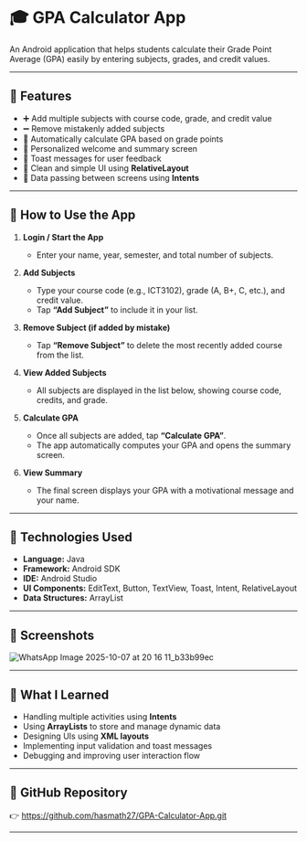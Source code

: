 # 🎓 GPA Calculator App  
An Android application that helps students calculate their Grade Point Average (GPA) easily by entering subjects, grades, and credit values.  

---

## 🚀 Features
- ➕ Add multiple subjects with course code, grade, and credit value  
- ➖ Remove mistakenly added subjects  
- 🧮 Automatically calculate GPA based on grade points  
- 🙌 Personalized welcome and summary screen  
- 💬 Toast messages for user feedback  
- 🎨 Clean and simple UI using **RelativeLayout**  
- 🔄 Data passing between screens using **Intents**

---

## 📱 How to Use the App
1. **Login / Start the App**  
   - Enter your name, year, semester, and total number of subjects.

2. **Add Subjects**  
   - Type your course code (e.g., ICT3102), grade (A, B+, C, etc.), and credit value.  
   - Tap **“Add Subject”** to include it in your list.  

3. **Remove Subject (if added by mistake)**  
   - Tap **“Remove Subject”** to delete the most recently added course from the list.  

4. **View Added Subjects**  
   - All subjects are displayed in the list below, showing course code, credits, and grade.  

5. **Calculate GPA**  
   - Once all subjects are added, tap **“Calculate GPA”**.  
   - The app automatically computes your GPA and opens the summary screen.  

6. **View Summary**  
   - The final screen displays your GPA with a motivational message and your name.  

---

## 🧩 Technologies Used
- **Language:** Java  
- **Framework:** Android SDK  
- **IDE:** Android Studio  
- **UI Components:** EditText, Button, TextView, Toast, Intent, RelativeLayout  
- **Data Structures:** ArrayList  

---

## 📸 Screenshots
![WhatsApp Image 2025-10-07 at 20 16 11_b33b99ec](https://github.com/user-attachments/assets/ab820d17-1104-4fc2-92f2-ce2ce9a8896b)


---

## 🧠 What I Learned
- Handling multiple activities using **Intents**  
- Using **ArrayLists** to store and manage dynamic data  
- Designing UIs using **XML layouts**  
- Implementing input validation and toast messages  
- Debugging and improving user interaction flow  

---

## 🔗 GitHub Repository
👉 https://github.com/hasmath27/GPA-Calculator-App.git 

---
